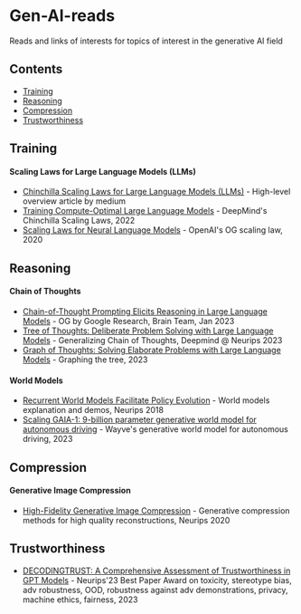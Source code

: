 # Gen-AI-reads
Reads and links of interests for topics of interest in the generative AI field

## Contents 
- [Training](#training)
- [Reasoning](#reasoning)
- [Compression](#compression)
- [Trustworthiness](#trustworthiness)

## Training
#### Scaling Laws for Large Language Models (LLMs)
- [Chinchilla Scaling Laws for Large Language Models (LLMs)](https://medium.com/@raniahossam/chinchilla-scaling-laws-for-large-language-models-llms-40c434e4e1c1#:~:text=While%20training%20they%20suggest%20that,tokens%20should%20be%201.4%20trillion.) - High-level overview article by medium 
- [Training Compute-Optimal Large Language Models](https://arxiv.org/pdf/2203.15556.pdf) - DeepMind's Chinchilla Scaling Laws, 2022
- [Scaling Laws for Neural Language Models](https://arxiv.org/abs/2001.08361) - OpenAI's OG scaling law, 2020

## Reasoning
#### Chain of Thoughts
- [Chain-of-Thought Prompting Elicits Reasoning in Large Language Models](https://arxiv.org/pdf/2201.11903.pdf) - OG by Google Research, Brain Team, Jan 2023
- [Tree of Thoughts: Deliberate Problem Solving with Large Language Models](https://arxiv.org/pdf/2305.10601.pdf) - Generalizing Chain of Thoughts, Deepmind @ Neurips 2023
- [Graph of Thoughts: Solving Elaborate Problems with Large Language Models](https://arxiv.org/pdf/2308.09687.pdf) - Graphing the tree, 2023

#### World Models
- [Recurrent World Models Facilitate Policy Evolution](https://worldmodels.github.io/) - World models explanation and demos, Neurips 2018
- [Scaling GAIA-1: 9-billion parameter generative world model for autonomous driving](https://wayve.ai/thinking/scaling-gaia-1/) - Wayve's generative world model for autonomous driving, 2023

## Compression
#### Generative Image Compression
- [High-Fidelity Generative Image Compression](https://arxiv.org/pdf/2006.09965.pdf) - Generative compression methods for high quality reconstructions, Neurips 2020

## Trustworthiness
- [DECODINGTRUST: A Comprehensive Assessment of Trustworthiness in GPT Models](https://arxiv.org/pdf/2306.11698.pdf) - Neurips'23 Best Paper Award on toxicity, stereotype bias, adv robustness, OOD, robustness against adv demonstrations, privacy, machine ethics, fairness, 2023


